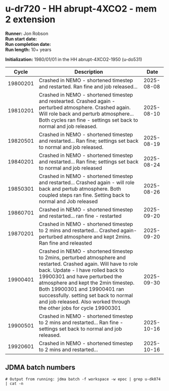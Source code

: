 # u-dr720 - HH abrupt-4XCO2 - mem 2 extension

**Runner:** Jon Robson  
**Run start date:**  
**Run completion date:**   
**Run length:** 10+ years  

**Initialization:** 1980/01/01 in the HH abrupt-4XCO2-1950 (u-do531)

| Cycle | Description | Date |
| --- | --- | --- |
| 19800201 | Crashed in NEMO - shortened timestep and restarted. Ran fine and job released... | 2025-08-08 |
| 19810201  | Crashed in NEMO - shortened timestep and restearted. Crashed again - perturbed atmosphere. Crashed again. Will role back and perturb atmosphere... Both cycles ran fine - settings set back to normal and job released. | 2025-08-10 | 
| 19820501 | Crashed in NEMO - shortened timestep and restarted... Ran fine; settings set back to normal and job released. | 2025-08-19 |
| 19840201 | Crashed in NEMO - shortened timestep and restarted... Ran fine; settings set back to normal and job released | 2025-08-24 |
| 19850301 | Crashed in NEMO - shortened timestep and restarted... Crashed again - will role back and pertub atmosphere. Both coupled steps ran fine. Setting back to normal and Job released  | 2025-08-26 |
| 19860701 | Crashed in NEMO - shortened timestep and restarted... ran fine - restarted | 2025-09-20 |
| 19870201 | Crashed in NEMO - shortened timestep to 2 mins and restarted... Crashed again- perturbed atmosphere and kept 2mins. Ran fine and releasted   | 2025-09-20 |
| 19900401 | Crashed in NEMO - shortened timestep to 2mins, perturbed atmosphere and restarted. Crashed again. Will have to role back. Update - I have rolled back to 19900301 and have perturbed the atmosphere and kept the 2min timestep. Both 19900301 and 19900401 ran successfully. setting set back to normal and job released. Also worked through the other jobs for cycle 19900301 | 2025-09-30 | 
| 19900501 | Crashed in NEMO - shortened timestep to 2 mins and restarted... Ran fine - settings set back to normal and job released. | 2025-10-16 |
| 19920601 | Crashed in NEMO - shortened timestep to 2 mins and restarted... | 2025-10-16 |





## JDMA batch numbers
```
# Output from running: jdma batch -f workspace -w epoc | grep u-dk074 | cat -n


```
